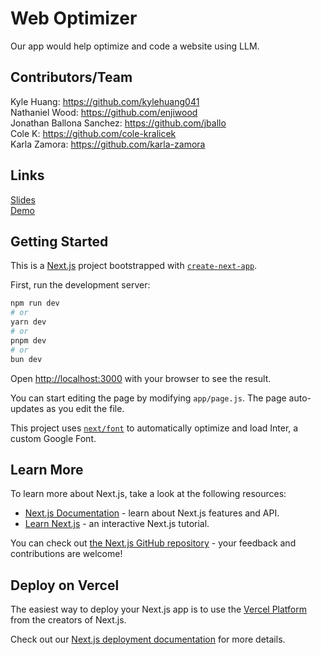 # Web Optimizer

Our app would help optimize and code a website using LLM.

## Contributors/Team  
Kyle Huang: https://github.com/kylehuang041  
Nathaniel Wood: https://github.com/enjiwood  
Jonathan Ballona Sanchez: https://github.com/jballo  
Cole K: https://github.com/cole-kralicek  
Karla Zamora: https://github.com/karla-zamora 

## Links
[Slides](https://docs.google.com/presentation/d/18k6E0X6D1LEZ7Ei4u2wI1JZ88MXVi5RrCYdhVQL4kiI/edit?usp=sharing)  
[Demo]()

## Getting Started

This is a [Next.js](https://nextjs.org/) project bootstrapped with [`create-next-app`](https://github.com/vercel/next.js/tree/canary/packages/create-next-app).

First, run the development server:

```bash
npm run dev
# or
yarn dev
# or
pnpm dev
# or
bun dev
```

Open [http://localhost:3000](http://localhost:3000) with your browser to see the result.

You can start editing the page by modifying `app/page.js`. The page auto-updates as you edit the file.

This project uses [`next/font`](https://nextjs.org/docs/basic-features/font-optimization) to automatically optimize and load Inter, a custom Google Font.

## Learn More

To learn more about Next.js, take a look at the following resources:

- [Next.js Documentation](https://nextjs.org/docs) - learn about Next.js features and API.
- [Learn Next.js](https://nextjs.org/learn) - an interactive Next.js tutorial.

You can check out [the Next.js GitHub repository](https://github.com/vercel/next.js/) - your feedback and contributions are welcome!

## Deploy on Vercel

The easiest way to deploy your Next.js app is to use the [Vercel Platform](https://vercel.com/new?utm_medium=default-template&filter=next.js&utm_source=create-next-app&utm_campaign=create-next-app-readme) from the creators of Next.js.

Check out our [Next.js deployment documentation](https://nextjs.org/docs/deployment) for more details.
